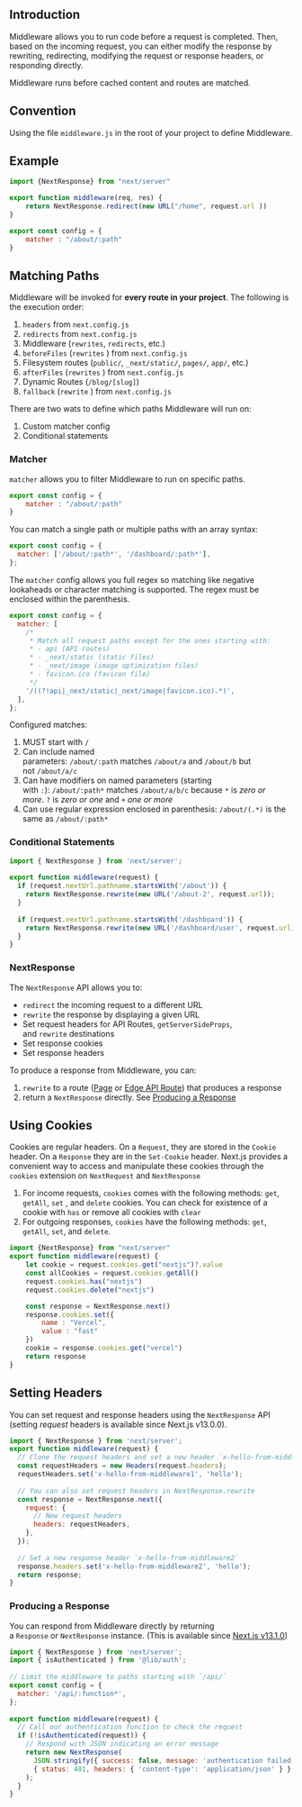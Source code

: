 

## Introduction

Middleware allows you to run code before a request is completed. Then, based on the incoming request, you can either modify the response by rewriting, redirecting, modifying the request or response headers, or responding directly.

Middleware runs before cached content and routes are matched.


## Convention

Using the file `middleware.js` in the root of your project to define Middleware. 

## Example

```js
import {NextResponse} from "next/server"

export function middleware(req, res) {
	return NextResponse.redirect(new URL("/home", request.url ))
}

export const config = {
	matcher : "/about/:path"
}
```


## Matching Paths

Middleware will be invoked for **every route in your project**. The following is the execution order:

1. `headers` from `next.config.js`
2. `redirects` from `next.config.js`
3. Middleware (`rewrites`, `redirects`, etc.)
4. `beforeFiles` (`rewrites` ) from `next.config.js`
5. Filesystem routes (`public/`, `_next/static/`, `pages/`, `app/`, etc.)
6. `afterFiles` (`rewrites` ) from `next.config.js`
7. Dynamic Routes (`/blog/[slug]`)
8. `fallback` (`rewrite` ) from `next.config.js`

There are two wats to define which paths Middleware will run on:

1. Custom matcher config
2. Conditional statements

### Matcher

`matcher` allows you to filter Middleware to run on specific paths.

```js
export const config = {
	matcher : "/about/:path"
}
```

You can match a single path or multiple paths with an array syntax:

```js
export const config = {
  matcher: ['/about/:path*', '/dashboard/:path*'],
};
```

The `matcher` config allows you full regex so matching like negative lookaheads or character matching is supported. The regex must be enclosed within the parenthesis.

```js
export const config = {
  matcher: [
    /*
     * Match all request paths except for the ones starting with:
     * - api (API routes)
     * - _next/static (static files)
     * - _next/image (image optimization files)
     * - favicon.ico (favicon file)
     */
    '/((?!api|_next/static|_next/image|favicon.ico).*)',
  ],
};
```

Configured matches:

1. MUST start with `/`
2. Can include named parameters: `/about/:path` matches `/about/a` and `/about/b` but not `/about/a/c`
3. Can have modifiers on named parameters (starting with `:`): `/about/:path*` matches `/about/a/b/c` because `*` is _zero or more_. `?` is _zero or one_ and `+` _one or more_
4. Can use regular expression enclosed in parenthesis: `/about/(.*)` is the same as `/about/:path*`


### Conditional Statements

```js
import { NextResponse } from 'next/server';
 
export function middleware(request) {
  if (request.nextUrl.pathname.startsWith('/about')) {
    return NextResponse.rewrite(new URL('/about-2', request.url));
  }
 
  if (request.nextUrl.pathname.startsWith('/dashboard')) {
    return NextResponse.rewrite(new URL('/dashboard/user', request.url));
  }
}
```

### NextResponse

The `NextResponse` API allows you to:

- `redirect` the incoming request to a different URL
- `rewrite` the response by displaying a given URL
- Set request headers for API Routes, `getServerSideProps`, and `rewrite` destinations
- Set response cookies
- Set response headers

To produce a response from Middleware, you can:

1. `rewrite` to a route ([Page](https://nextjs.org/docs/pages/building-your-application/routing/pages-and-layouts) or [Edge API Route](https://nextjs.org/docs/pages/building-your-application/routing/api-routes)) that produces a response
2. return a `NextResponse` directly. See [Producing a Response](https://nextjs.org/docs/pages/building-your-application/routing/middleware#producing-a-response)


## Using Cookies

Cookies are regular headers. On a `Request`, they are stored in the `Cookie` header. On a `Response` they are in the `Set-Cookie` header. Next.js provides a convenient way to access and manipulate these cookies through the `cookies` extension on `NextRequest` and `NextResponse`

1. For income requests, `cookies` comes with the following methods: `get`, `getAll`, `set` , and `delete` cookies. You can check for existence of a cookie with `has` or remove all cookies with `clear`
2. For outgoing responses, `cookies` have the following methods: `get`, `getAll`, `set`, and `delete`.

```js
import {NextResponse} from "next/server"
export function middleware(request) {
	let cookie = request.cookies.get("nextjs")?.value
	const allCookies = request.cookies.getAll()
	request.cookies.has("nextjs")
	request.cookies.delete("nextjs")

	const response = NextResponse.next()
	response.cookies.set({
		name : "Vercel",
		value : "fast"
	})
	cookie = response.cookies.get("vercel")
	return response
}
```


## Setting Headers

You can set request and response headers using the `NextResponse` API (setting _request_ headers is available since Next.js v13.0.0).

```js
import { NextResponse } from 'next/server';
export function middleware(request) {
  // Clone the request headers and set a new header `x-hello-from-middleware1`
  const requestHeaders = new Headers(request.headers);
  requestHeaders.set('x-hello-from-middleware1', 'hello');
 
  // You can also set request headers in NextResponse.rewrite
  const response = NextResponse.next({
    request: {
      // New request headers
      headers: requestHeaders,
    },
  });
 
  // Set a new response header `x-hello-from-middleware2`
  response.headers.set('x-hello-from-middleware2', 'hello');
  return response;
}
```

### Producing a Response

You can respond from Middleware directly by returning a `Response` or `NextResponse` instance. (This is available since [Next.js v13.1.0](https://nextjs.org/blog/next-13-1#nextjs-advanced-middleware))

```js
import { NextResponse } from 'next/server';
import { isAuthenticated } from '@lib/auth';
 
// Limit the middleware to paths starting with `/api/`
export const config = {
  matcher: '/api/:function*',
};
 
export function middleware(request) {
  // Call our authentication function to check the request
  if (!isAuthenticated(request)) {
    // Respond with JSON indicating an error message
    return new NextResponse(
      JSON.stringify({ success: false, message: 'authentication failed' }),
      { status: 401, headers: { 'content-type': 'application/json' } },
    );
  }
}
```